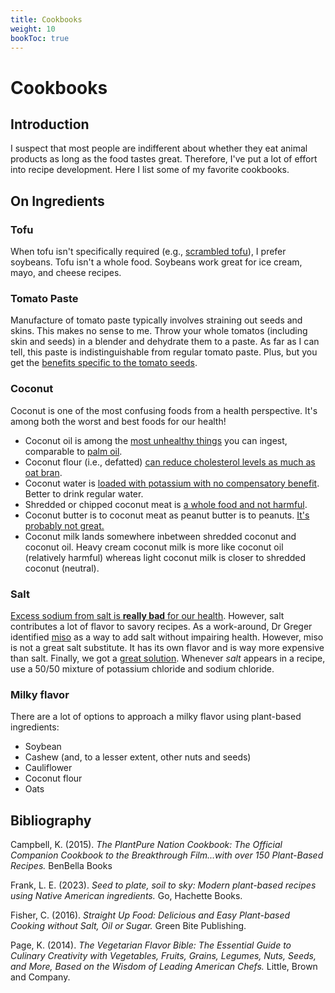 ```yaml
---
title: Cookbooks
weight: 10
bookToc: true
---
```


# Cookbooks

## Introduction

I suspect that most people are indifferent about whether they eat animal products as long as the food tastes great.
Therefore, I've put a lot of effort into recipe development.
Here I list some of my favorite cookbooks.

## On Ingredients

### Tofu

When tofu isn't specifically required (e.g., [scrambled tofu](https://nutritionfacts.org/recipe/turmeric-tofu-scramble/)), I prefer soybeans.
Tofu isn't a whole food.
Soybeans work great for ice cream, mayo, and cheese recipes.

### Tomato Paste

Manufacture of tomato paste typically involves straining out seeds and skins.
This makes no sense to me.
Throw your whole tomatos (including skin and seeds) in a blender and dehydrate them to a paste.
As far as I can tell, this paste is indistinguishable from regular tomato paste.
Plus, but you get the [benefits specific to the tomato seeds](https://nutritionfacts.org/video/inhibiting-platelet-activation-with-tomato-seeds/).

### Coconut

Coconut is one of the most confusing foods from a health perspective. It's among both the worst and best foods for our health!
- Coconut oil is among the [most unhealthy things](https://nutritionfacts.org/video/coconut-oil-and-abdominal-fat/) you can ingest, comparable to [palm oil](https://nutritionfacts.org/video/how-the-dairy-industry-designs-misleading-studies/).
- Coconut flour (i.e., defatted) [can reduce cholesterol levels as much as oat bran](https://nutritionfacts.org/video/what-about-coconuts-coconut-milk-and-coconut-oil-mcts/).
- Coconut water is [loaded with potassium with no compensatory benefit](https://nutritionfacts.org/video/coconut-water-for-athletic-performance-vs-sports-drinks/). Better to drink regular water.
- Shredded or chipped coconut meat is [a whole food and not harmful](https://nutritionfacts.org/recipe/caramel-cocoa-bites/).
- Coconut butter is to coconut meat as peanut butter is to peanuts. [It's probably not great.](https://nutritionfacts.org/video/do-the-health-benefits-of-peanut-butter-include-longevity/)
- Coconut milk lands somewhere inbetween shredded coconut and coconut oil. Heavy cream coconut milk is more like coconut oil (relatively harmful) whereas light coconut milk is closer to shredded coconut (neutral).

### Salt

[Excess sodium from salt is **really bad** for our health](https://nutritionfacts.org/video/high-blood-pressure-may-be-a-choice/).
However, salt contributes a lot of flavor to savory recipes.
As a work-around, Dr Greger identified [miso](https://nutritionfacts.org/video/is-miso-healthy/) as a way to add salt without impairing health.
However, miso is not a great salt substitute.
It has its own flavor and is way more expensive than salt.
Finally, we got a [great solution](https://nutritionfacts.org/video/fewer-than-1-in-5000-meet-sodium-and-potassium-recommended-intakes/).
Whenever *salt* appears in a recipe, use a 50/50 mixture of potassium chloride and sodium chloride.

### Milky flavor

There are a lot of options to approach a milky flavor using plant-based ingredients:
- Soybean
- Cashew (and, to a lesser extent, other nuts and seeds)
- Cauliflower
- Coconut flour
- Oats

## Bibliography

Campbell, K. (2015). *The PlantPure Nation Cookbook: The Official Companion Cookbook to the Breakthrough Film...with over 150 Plant-Based Recipes.* BenBella Books

Frank, L. E. (2023). *Seed to plate, soil to sky: Modern plant-based recipes using Native American ingredients.* Go, Hachette Books.

Fisher, C. (2016). *Straight Up Food: Delicious and Easy Plant-based Cooking without Salt, Oil or Sugar.* Green Bite Publishing.

Page, K. (2014). *The Vegetarian Flavor Bible: The Essential Guide to Culinary Creativity with Vegetables, Fruits, Grains, Legumes, Nuts, Seeds, and More, Based on the Wisdom of Leading American Chefs.* Little, Brown and Company.
